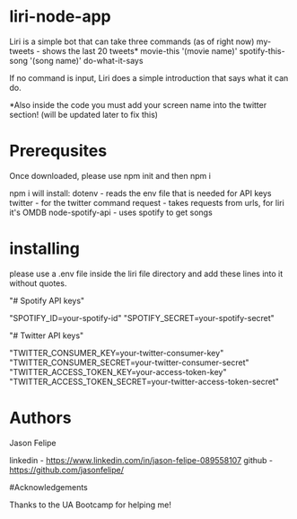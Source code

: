 # liri-node-app 

Liri is a simple bot that can take three commands (as of right now)
my-tweets - shows the last 20 tweets*
movie-this '(movie name)'
spotify-this-song '(song name)'
do-what-it-says

If no command is input, Liri does a simple introduction that says what it can do.


*Also inside the code you must add your screen name into the twitter section! (will be updated later to fix this)


# Prerequsites 

Once downloaded, please use npm init and then npm i

npm i will install:
dotenv - reads the env file that is needed for API keys
twitter - for the twitter command
request - takes requests from urls, for liri it's OMDB
node-spotify-api - uses spotify to get songs

# installing
please use a .env file inside the liri file directory and add these lines into it without quotes.

"# Spotify API keys"

"SPOTIFY_ID=your-spotify-id"
"SPOTIFY_SECRET=your-spotify-secret"

"# Twitter API keys"

"TWITTER_CONSUMER_KEY=your-twitter-consumer-key"
"TWITTER_CONSUMER_SECRET=your-twitter-consumer-secret"
"TWITTER_ACCESS_TOKEN_KEY=your-access-token-key"
"TWITTER_ACCESS_TOKEN_SECRET=your-twitter-access-token-secret"

# Authors
Jason Felipe

linkedin - https://www.linkedin.com/in/jason-felipe-089558107
github - https://github.com/jasonfelipe/

#Acknowledgements

Thanks to the UA Bootcamp for helping me! 